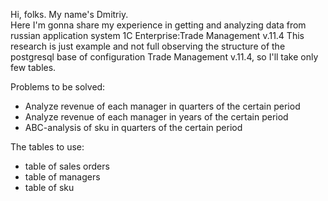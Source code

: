 Hi, folks. My name's Dmitriy.\
Here I'm gonna share my experience in getting and analyzing data from russian application system 1C Enterprise:Trade Management v.11.4
This research is just example and not full observing the structure of the postgresql base of configuration Trade Management v.11.4, so I'll take only few tables.

Problems to be solved:
- Analyze revenue of each manager in quarters of the certain period
- Analyze revenue of each manager in years of the certain period
- ABC-analysis of sku in quarters of the certain period

The tables to use:
- table of sales orders
- table of managers
- table of sku
